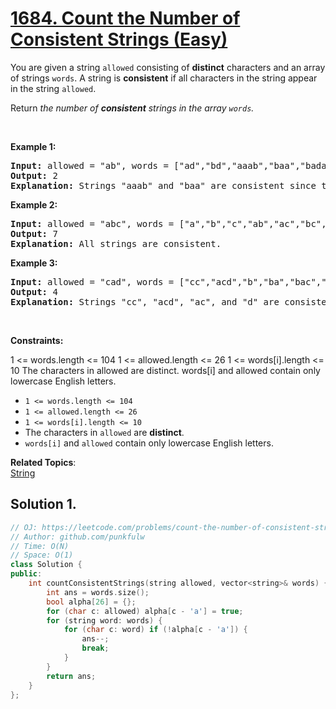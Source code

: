 # [1684. Count the Number of Consistent Strings (Easy)](https://leetcode.com/problems/count-the-number-of-consistent-strings/)

<p>You are given a string <code>allowed</code> consisting of <b>distinct</b> characters and an array of strings <code>words</code>. 
  A string is <b>consistent</b> if all characters in the string appear in the string <code>allowed</code>.</p>

<p>Return <em>the number of <b>consistent</b> strings in the array <code>words</code>.</em></p>

<p>&nbsp;</p>
<p><strong>Example 1:</strong></p>

<pre><strong>Input:</strong> allowed = "ab", words = ["ad","bd","aaab","baa","badab"]
<strong>Output:</strong> 2
<strong>Explanation:</strong> Strings "aaab" and "baa" are consistent since they only contain characters 'a' and 'b'.
</pre>

<p><strong>Example 2:</strong></p>

<pre><strong>Input:</strong> allowed = "abc", words = ["a","b","c","ab","ac","bc","abc"]
<strong>Output:</strong> 7
<strong>Explanation:</strong> All strings are consistent.
</pre>

<p><strong>Example 3:</strong></p>

<pre><strong>Input:</strong> allowed = "cad", words = ["cc","acd","b","ba","bac","bad","ac","d"]
<strong>Output:</strong> 4
<strong>Explanation:</strong> Strings "cc", "acd", "ac", and "d" are consistent.
</pre>

<p>&nbsp;</p>
<p><strong>Constraints:</strong></p>

1 <= words.length <= 104
1 <= allowed.length <= 26
1 <= words[i].length <= 10
The characters in allowed are distinct.
words[i] and allowed contain only lowercase English letters.

<ul>
	<li><code>1 &lt;= words.length &lt;= 104</code></li>
  <li><code>1 &lt;= allowed.length &lt;= 26</code></li>
  <li><code>1 &lt;= words[i].length &lt;= 10</code></li>
  <li>The characters in <code>allowed</code> are <b>distinct</b>.</li>
  <li><code>words[i]</code> and <code>allowed</code> contain only lowercase English letters.</li>
</ul>


**Related Topics**:  
[String](https://leetcode.com/tag/string/)

## Solution 1. 

```cpp
// OJ: https://leetcode.com/problems/count-the-number-of-consistent-strings/
// Author: github.com/punkfulw
// Time: O(N)
// Space: O(1)
class Solution {
public:
    int countConsistentStrings(string allowed, vector<string>& words) {
        int ans = words.size();
        bool alpha[26] = {};
        for (char c: allowed) alpha[c - 'a'] = true;
        for (string word: words) {
            for (char c: word) if (!alpha[c - 'a']) {
                ans--;
                break;
            }
        }
        return ans;
    }
};
```
